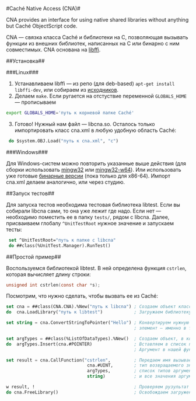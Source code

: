 #Caché Native Access (CNA)#

CNA provides an interface for using native shared libraries without anything but Caché ObjectScript code.

CNA — связка класса Caché и библиотеки на C, позволяющая вызывать функции из внешних библиотек, написанных на C или бинарно с ним совместимых. CNA основана на [libffi](https://sourceware.org/libffi/).

##Установка##

###Linux###

1. Устанавливаем libffi — из репо (для deb-based) `apt-get install libffi-dev`, или собираем из [исходников](ftp://sourceware.org/pub/libffi/libffi-3.1.tar.gz).
2. Делаем `make`. Если ругается на отстуствие переменной `GLOBALS_HOME` — прописываем
```sh
export GLOBALS_HOME='путь к корневой папке Caché'
```
3. Готово! Нужный нам файл — libcna.so. Осталось только импортировать класс cna.xml в любую удобную область Caché:

```lisp
 do $system.OBJ.Load("путь к cna.xml", "c")
```

###Windows###

Для Windows-систем можно повторить указанные выше действия (для сборки использовать [mingw32](http://www.mingw.org/) или [mingw32-w64](http://mingw-w64.sourceforge.net/)). Или использовать уже готовые [бинарные версии](https://github.com/intersystems-ru/cna/releases) (пока только для x86-64). Импорт cna.xml делаем аналогично, или через студию.

##Запуск тестов##

Для запуска тестов необходима тестовая библиотека libtest. Если вы собирали libcna сами, то она уже лежит где надо. Если нет — необходимо поместить ее в папку `tests/`, рядом с libcna. Далее, присваиваем глобалу `^UnitTestRoot` нужное значение и запускаем тесты: 

```lisp
 set ^UnitTestRoot="путь к папке с libcna"  
 do ##class(%UnitTest.Manager).RunTest()
```

##Простой пример##

Воспользуемся библиотекой libtest. В ней определена функция `cstrlen`, которая вычисляет длину строки:

```C
unsigned int cstrlen(const char *s);
```

Посмотрим, что нужно сделать, чтобы вызвать ее из Caché:

```lisp
set cna = ##class(CNA.CNA).%New("путь к libcna") ; Создаем объект класса CNA.CNA. В аргументах указываем путь к libcna.dll или libcna.so
do  cna.LoadLibrary("путь к libtest")            ; Загружаем библиотеку libtest в CNA

set string = cna.ConvertStringToPointer("Hello") ; Конвертируем нужную строку в массив типа char, и сохраняем указатель на первый
                                                 ; элемент — именно в таком виде хранятся строки в C 

set argTypes = ##class(%ListOfDataTypes).%New()  ; Создаем объект, в котором будем передавать список типов аргументов
do  argTypes.Insert(cna.#POINTER)                ; Вставляем в список параметр класса CNA.CNA, который обозначает тип "указатель"
                                                 ; Аргумент в нашей функции только один, поэтому переходим к ее вызову

set result = cna.CallFunction("cstrlen",         ; Передаем имя вызываемой функции,
                               cna.#UINT,        ; тип возвращаемого значения,
                               argTypes,         ; список типов аргументов функции
                               string)           ; и все значения аргументов через запятую

w result, !                                      ; Проверяем рузультат (должно получиться 5)
do cna.FreeLibrary()                             ; Освобождаем загруженную библиотеку
```
